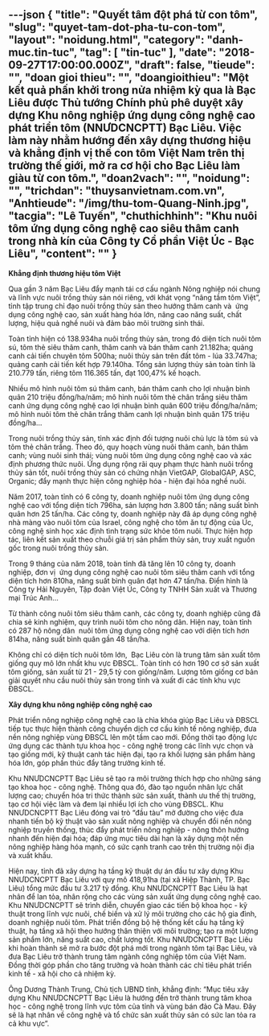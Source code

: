 ---json
{
    "title": "Quyết tâm đột phá từ con tôm",
    "slug": "quyet-tam-dot-pha-tu-con-tom",
    "layout": "noidung.html",
    "category": "danh-muc.tin-tuc",
    "tag": [
        "tin-tuc"
    ],
    "date": "2018-09-27T17:00:00.000Z",
    "draft": false,
    "tieude": "",
    "doan gioi thieu": "",
    "doangioithieu": "Một kết quả phấn khởi trong nửa nhiệm kỳ qua là Bạc Liêu được Thủ tướng Chính phủ phê duyệt xây dựng Khu nông nghiệp ứng dụng công nghệ cao phát triển tôm (NNƯDCNCPTT) Bạc Liêu. Việc làm này nhằm hướng đến xây dựng thương hiệu và khẳng định vị thế con tôm Việt Nam trên thị trường thế giới, mở ra cơ hội cho Bạc Liêu làm giàu từ con tôm.",
    "doan2vach": "",
    "noidung": "",
    "trichdan": "thuysanvietnam.com.vn",
    "Anhtieude": "/img/thu-tom-Quang-Ninh.jpg",
    "tacgia": "Lê Tuyến",
    "chuthichhinh": "Khu nuôi tôm ứng dụng công nghệ cao siêu thâm canh trong nhà kín của Công ty Cổ phần Việt Úc - Bạc Liêu",
    "__content__": ""
}
---
<p><strong>Khẳng định thương hiệu t&ocirc;m Việt</strong></p>

<p>Qua gần 3 năm Bạc Li&ecirc;u đẩy mạnh t&aacute;i cơ cấu ng&agrave;nh N&ocirc;ng nghiệp n&oacute;i chung v&agrave; lĩnh vực nu&ocirc;i trồng thủy sản n&oacute;i ri&ecirc;ng, với kh&aacute;t vọng &ldquo;n&acirc;ng tầm t&ocirc;m Việt&rdquo;, tỉnh tập trung chỉ đạo nu&ocirc;i trồng thủy sản theo hướng th&acirc;m canh v&agrave;&nbsp; ứng dụng c&ocirc;ng nghệ cao, sản xuất h&agrave;ng h&oacute;a lớn, n&acirc;ng cao năng suất, chất lượng, hiệu quả nghề nu&ocirc;i v&agrave; đảm bảo m&ocirc;i trường sinh th&aacute;i.</p>

<p>To&agrave;n tỉnh hiện c&oacute; 138.934ha nu&ocirc;i trồng thủy sản, trong đ&oacute; diện t&iacute;ch nu&ocirc;i t&ocirc;m s&uacute;, t&ocirc;m thẻ si&ecirc;u th&acirc;m canh, th&acirc;m canh v&agrave; b&aacute;n th&acirc;m canh 21.182ha; quảng canh cải tiến chuy&ecirc;n t&ocirc;m 500ha; nu&ocirc;i thủy sản tr&ecirc;n đất t&ocirc;m - l&uacute;a 33.747ha; quảng canh cải tiến kết hợp 79.140ha. Tổng sản lượng thủy sản to&agrave;n tỉnh l&agrave; 210.779 tấn, ri&ecirc;ng t&ocirc;m 116.365 tấn, đạt 100,47% kế hoạch.</p>

<p>Nhiều m&ocirc; h&igrave;nh nu&ocirc;i t&ocirc;m s&uacute; th&acirc;m canh, b&aacute;n th&acirc;m canh cho lợi nhuận b&igrave;nh qu&acirc;n 210 triệu đồng/ha/năm; m&ocirc; h&igrave;nh nu&ocirc;i t&ocirc;m thẻ ch&acirc;n trắng si&ecirc;u th&acirc;m canh ứng dụng c&ocirc;ng nghệ cao lợi nhuận b&igrave;nh qu&acirc;n 600 triệu đồng/ha/năm; m&ocirc; h&igrave;nh nu&ocirc;i t&ocirc;m thẻ ch&acirc;n trắng th&acirc;m canh lợi nhuận b&igrave;nh qu&acirc;n 175 triệu đồng/ha&hellip;</p>

<p>Trong nu&ocirc;i trồng thủy sản, tỉnh x&aacute;c định đối tượng nu&ocirc;i chủ lực l&agrave; t&ocirc;m s&uacute; v&agrave; t&ocirc;m thẻ ch&acirc;n trắng. Theo đ&oacute;, quy hoạch v&ugrave;ng nu&ocirc;i th&acirc;m canh, b&aacute;n th&acirc;m canh; v&ugrave;ng nu&ocirc;i sinh th&aacute;i; v&ugrave;ng nu&ocirc;i t&ocirc;m ứng dụng c&ocirc;ng nghệ cao v&agrave; x&aacute;c định phương thức nu&ocirc;i. Ứng dụng rộng r&atilde;i quy phạm thực h&agrave;nh nu&ocirc;i trồng thủy sản tốt, nu&ocirc;i trồng thủy sản c&oacute; chứng nhận VietGAP, GlobalGAP, ASC, Organic; đẩy mạnh thực hiện c&ocirc;ng nghiệp h&oacute;a - hiện đại h&oacute;a nghề nu&ocirc;i.</p>

<p>Năm 2017, to&agrave;n tỉnh c&oacute; 6 c&ocirc;ng ty, doanh nghiệp nu&ocirc;i t&ocirc;m ứng dụng c&ocirc;ng nghệ cao với tổng diện t&iacute;ch 796ha, sản lượng hơn 3.800 tấn; năng suất b&igrave;nh qu&acirc;n hơn 25 tấn/ha. C&aacute;c c&ocirc;ng ty, doanh nghiệp n&agrave;y đ&atilde; &aacute;p dụng c&ocirc;ng nghệ nh&agrave; m&agrave;ng v&agrave;o nu&ocirc;i t&ocirc;m của Israel, c&ocirc;ng nghệ cho t&ocirc;m ăn tự động của &Uacute;c, c&ocirc;ng nghệ sinh học x&aacute;c định t&igrave;nh trạng sức khỏe t&ocirc;m nu&ocirc;i. Thực hiện hợp t&aacute;c, li&ecirc;n kết sản xuất theo chuỗi gi&aacute; trị sản phẩm thủy sản, truy xuất nguồn gốc trong nu&ocirc;i trồng thủy sản.</p>

<p>Trong 9 th&aacute;ng của năm 2018, to&agrave;n tỉnh đ&atilde; tăng l&ecirc;n 10 c&ocirc;ng ty, doanh nghiệp, đơn vị&nbsp; ứng dụng c&ocirc;ng nghệ cao nu&ocirc;i t&ocirc;m si&ecirc;u th&acirc;m canh với tổng diện t&iacute;ch hơn 810ha, năng suất b&igrave;nh qu&acirc;n đạt hơn 47 tấn/ha. Điển h&igrave;nh l&agrave; C&ocirc;ng ty Hải Nguy&ecirc;n, Tập đo&agrave;n Việt &Uacute;c, C&ocirc;ng ty TNHH Sản xuất v&agrave; Thương mại Tr&uacute;c Anh&hellip;</p>

<p>Từ th&agrave;nh c&ocirc;ng nu&ocirc;i t&ocirc;m si&ecirc;u th&acirc;m canh, c&aacute;c c&ocirc;ng ty, doanh nghiệp cũng đ&atilde; chia sẻ kinh nghiệm, quy tr&igrave;nh nu&ocirc;i t&ocirc;m cho n&ocirc;ng d&acirc;n. Hiện nay, to&agrave;n tỉnh c&oacute; 287 hộ n&ocirc;ng d&acirc;n&nbsp; nu&ocirc;i t&ocirc;m ứng dụng c&ocirc;ng nghệ cao với diện t&iacute;ch hơn 814ha, năng suất b&igrave;nh qu&acirc;n gần 48 tấn/ha.</p>

<p>Kh&ocirc;ng chỉ c&oacute; diện t&iacute;ch nu&ocirc;i t&ocirc;m lớn,&nbsp; Bạc Li&ecirc;u c&ograve;n l&agrave; trung t&acirc;m sản xuất t&ocirc;m giống quy m&ocirc; lớn nhất khu vực ĐBSCL. To&agrave;n tỉnh c&oacute; hơn 190 cơ sở sản xuất t&ocirc;m giống, sản xuất từ 21 - 29,5 tỷ con giống/năm. Lượng t&ocirc;m giống cơ bản giải quyết nhu cầu nu&ocirc;i thủy sản trong tỉnh v&agrave; xuất đi c&aacute;c tỉnh khu vực ĐBSCL.</p>

<p><strong>X&acirc;y dựng khu n&ocirc;ng nghiệp c&ocirc;ng nghệ cao</strong></p>

<p>Ph&aacute;t triển n&ocirc;ng nghiệp c&ocirc;ng nghệ cao l&agrave; ch&igrave;a kh&oacute;a gi&uacute;p Bạc Li&ecirc;u v&agrave; ĐBSCL tiếp tục thực hiện th&agrave;nh c&ocirc;ng chuyển dịch cơ cấu kinh tế n&ocirc;ng nghiệp, đưa nền n&ocirc;ng nghiệp v&ugrave;ng ĐBSCL l&ecirc;n một tầm cao mới. Đồng thời tạo động lực ứng dụng c&aacute;c th&agrave;nh tựu khoa học - c&ocirc;ng nghệ trong c&aacute;c lĩnh vực chọn v&agrave; tạo giống mới, kỹ thuật canh t&aacute;c hiện đại, tạo ra khối lượng sản phẩm h&agrave;ng h&oacute;a lớn, g&oacute;p phần th&uacute;c đẩy tăng trưởng kinh tế.</p>

<p>Khu NNƯDCNCPTT Bạc Li&ecirc;u sẽ tạo ra m&ocirc;i trường th&iacute;ch hợp cho những s&aacute;ng tạo khoa học - c&ocirc;ng nghệ. Th&ocirc;ng qua đ&oacute;, đ&agrave;o tạo nguồn nh&acirc;n lực chất lượng cao; chuyển h&oacute;a tri thức th&agrave;nh sức sản xuất, th&agrave;nh ưu thế thị trường, tạo cơ hội việc l&agrave;m v&agrave; đem lại nhiều lợi &iacute;ch cho v&ugrave;ng ĐBSCL. Khu NNƯDCNCPTT Bạc Li&ecirc;u đ&oacute;ng vai tr&ograve; &ldquo;đầu t&agrave;u&rdquo; mở đường cho việc đưa nhanh tiến bộ kỹ thuật v&agrave;o sản xuất n&ocirc;ng nghiệp v&agrave; chuyển đổi nền n&ocirc;ng nghiệp truyền thống, th&uacute;c đẩy ph&aacute;t triển n&ocirc;ng nghiệp - n&ocirc;ng th&ocirc;n hướng nhanh đến hiện đại h&oacute;a; đ&aacute;p ứng mục ti&ecirc;u d&agrave;i hạn l&agrave; x&acirc;y dựng một nền n&ocirc;ng nghiệp h&agrave;ng h&oacute;a mạnh, c&oacute; sức cạnh tranh cao tr&ecirc;n thị trường nội địa v&agrave; xuất khẩu.</p>

<p>Hiện nay, tỉnh đ&atilde; x&acirc;y dựng hạ tầng kỹ thuật dự &aacute;n đầu tư x&acirc;y dựng Khu NNƯDCNCPTT Bạc Li&ecirc;u với quy m&ocirc; 418,91ha (tại x&atilde; Hiệp Th&agrave;nh, TP. Bạc Li&ecirc;u) tổng mức đầu tư 3.217 tỷ đồng. Khu NNƯDCNCPTT Bạc Li&ecirc;u l&agrave; hạt nh&acirc;n để lan tỏa, nh&acirc;n rộng cho c&aacute;c v&ugrave;ng sản xuất ứng dụng c&ocirc;ng nghệ cao. Khu NNƯDCNCPTT sẽ tr&igrave;nh diễn, chuyển giao c&aacute;c tiến bộ khoa học - kỹ thuật trong lĩnh vực nu&ocirc;i, chế biến v&agrave; xử l&yacute; m&ocirc;i trường cho c&aacute;c hộ gia đ&igrave;nh, doanh nghiệp nu&ocirc;i t&ocirc;m. Ph&aacute;t triển đồng bộ hệ thống kết cấu hạ tầng kỹ thuật, hạ tầng x&atilde; hội theo hướng th&acirc;n thiện với m&ocirc;i trường; tạo ra một lượng sản phẩm lớn, năng suất cao, chất lượng tốt. Khu NNƯDCNCPTT Bạc Li&ecirc;u khi ho&agrave;n th&agrave;nh sẽ mở ra bước đột ph&aacute; mới trong ng&agrave;nh t&ocirc;m tại Bạc Li&ecirc;u, v&agrave; đưa Bạc Li&ecirc;u trở th&agrave;nh trung t&acirc;m ng&agrave;nh c&ocirc;ng nghiệp t&ocirc;m của Việt Nam. Đồng thời g&oacute;p phần cho tăng trưởng v&agrave; ho&agrave;n th&agrave;nh c&aacute;c chỉ ti&ecirc;u ph&aacute;t triển kinh tế - x&atilde; hội cho cả nhiệm kỳ.</p>

<p>&Ocirc;ng Dương Th&agrave;nh Trung, Chủ tịch UBND tỉnh, khẳng định: &ldquo;Mục ti&ecirc;u x&acirc;y dựng Khu NNƯDCNCPTT Bạc Li&ecirc;u l&agrave; hướng đến trở th&agrave;nh trung t&acirc;m khoa học - c&ocirc;ng nghệ trong lĩnh vực t&ocirc;m của tỉnh v&agrave; v&ugrave;ng b&aacute;n đảo C&agrave; Mau. Đ&acirc;y sẽ l&agrave; hạt nh&acirc;n về c&ocirc;ng nghệ v&agrave; tổ chức sản xuất thủy sản c&oacute; sức lan tỏa ra cả khu vực&rdquo;.</p>
